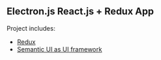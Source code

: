 ## Electron.js React.js + Redux App


Project includes:
* [Redux](https://redux.js.org/)
* [Semantic UI as UI framework](https://react.semantic-ui.com/)